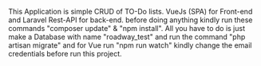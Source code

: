 This Application is simple CRUD of TO-Do lists.
VueJs (SPA) for Front-end and Laravel Rest-API for back-end.
before doing anything kindly run these commands
"composer update" & "npm install".
All you have to do is just make a Database with name "roadway_test" and run the command 
"php artisan migrate"
and for Vue run "npm run watch"
kindly change the email credentials before run this project.
